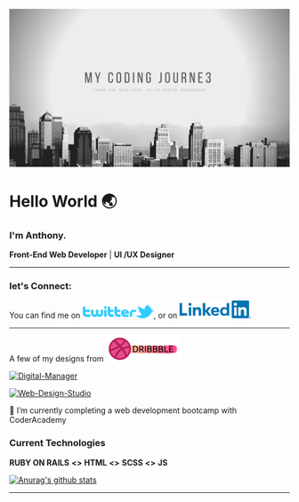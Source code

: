 ![banner]

# Hello World :earth_asia:

### I'm Anthony.

**Front-End Web Developer** | **UI /UX Designer**


---

### **let's Connect:**

You can find me on [![Twitter][1.1]][1], or on [![LinkedIn][2.2]][2].


---

 A few of my designs from [![Dribbble][3.3]][3] 


 [![Digital-Manager][4.4]][4]

 [![Web-Design-Studio][5.5]][5]

<!-- ![Digital Manager](./img/DribbbleDesigns/DigitalManager.png "Digital Manager Landing Page") -->
 
🔭 I’m currently completing a web development bootcamp with CoderAcademy

<!-- ![Dribble](./img/DribbbleBanner.png ) -->

### Current Technologies
  **RUBY ON RAILS**  **<>**  **HTML**  **<>**  **SCSS**  **<>**  **JS**
  
[![Anurag's github stats](https://github-readme-stats.vercel.app/api?username=MrAjMann)](https://github.com/anuraghazra/github-readme-stats)

---

<!-- Icons -->

[1.1]: https://raw.githubusercontent.com/MrAjMann/MrAjMann/master/img//twitter.png (twitter)

[2.2]: https://raw.githubusercontent.com/MrAjMann/MrAjMann/master/img/LinkedIn.png (LinkedIn)

[3.3]: https://raw.githubusercontent.com/MrAjMann/MrAjMann/master/img/DribbbleBanner.png (Dribbble)


[4.4]: https://raw.githubusercontent.com/MrAjMann/MrAjMann/master/img/DribbbleDesigns/DigitalManager.png(Digital-Manager)



[5.5]: https://raw.githubusercontent.com/MrAjMann/MrAjMann/master/img/DribbbleDesigns/WebDesignStudioLandingPage(Web-Design-Studio-Landing-Page)
<!-- Links to your social media accounts -->

[1]: https://twitter.com/mycodingjourne3

[2]: https://www.linkedin.com/in/anthonyjmann87/

[3]: https://www.dribbble.com/MyCodingJourne3

[4]:https://dribbble.com/shots/14712214-Digital-Manager

[5]: https://dribbble.com/shots/14670371-Website-Design-Studio

[banner]: https://raw.githubusercontent.com/MrAjMann/MrAjMann/master/img/GitHub-Background.png

<!--
**MrAjMann/MrAjMann** is a ✨ _special_ ✨ repository because its `README.md` (this file) appears on your GitHub profile.

Here are some ideas to get you started:

- 🔭 I’m currently working on ...
- 🌱 I’m currently learning ...
- 👯 I’m looking to collaborate on ...
- 🤔 I’m looking for help with ...
- 💬 Ask me about ...
- 📫 How to reach me: ...
- 😄 Pronouns: ...
- ⚡ Fun fact: ...
-->

